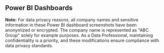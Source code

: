 ## Power BI Dashboards

**Note:** For data privacy reasons, all company names and sensitive information in these Power BI dashboard screenshots have been anonymized or encrypted. The company name is represented as "ABC Group" solely for example purposes. As a Data Professional, maintaining confidentiality is a priority, and these modifications ensure compliance with data privacy standards.
